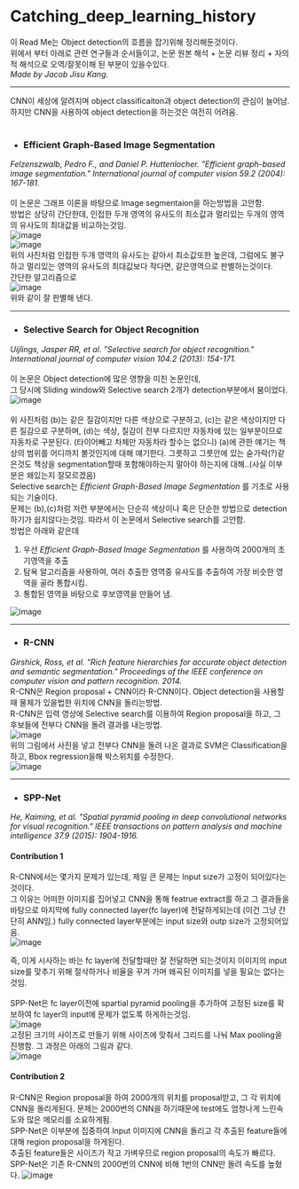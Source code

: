 # Catching_deep_learning_history
이 Read Me는 Object detection의 흐름을 잡기위해 정리해둔것이다.  
위에서 부터 아래로 관련 연구들과 순서들이고, 논문 원본 해석 + 논문 리뷰 정리 + 자의적 해석으로 오역/잘못이해 된 부분이 있을수있다.  
_Made by Jacob Jisu Kang._

---

CNN이 세상에 알려지며 object classificaiton과 object detection의 관심이 늘어남.  
하지만 CNN을 사용하여 object detection을 하는것은 여전히 어려움.  
</br>

* ### Efficient Graph-Based Image Segmentation  
_Felzenszwalb, Pedro F., and Daniel P. Huttenlocher. "Efficient graph-based image segmentation." International journal of computer vision 59.2 (2004): 167-181._  
</br>
이 논문은 그래프 이론을 바탕으로 Image segmentaion을 하는방법을 고안함.  
방법은 상당히 간단한데, 인접한 두개 영역의 유사도의 최소값과 멀리있는 두개의 영역의 유사도의 최대값을 비교하는것임.  
![image](https://user-images.githubusercontent.com/88817336/150452600-b13486d4-6faf-4c40-90d5-a0de06d48134.png)
</br>
![image](https://user-images.githubusercontent.com/88817336/150452711-35bbc2b3-c1c1-4e04-86a0-c2283b612e13.png)
</br>
위의 사진처럼 인접한 두개 영역의 유사도는 같아서 최소값또한 높은데, 그럼에도 불구하고 멀리있는 영역의 유사도의 최대값보다 작다면, 같은영역으로 판별하는것이다.  
간단한 알고리즘으로  
![image](https://user-images.githubusercontent.com/88817336/150453015-354f0261-4915-49d8-9d3b-58518cfee509.png)  
위와 같이 잘 판별해 낸다.  

---

* ### Selective Search for Object Recognition  
_Uijlings, Jasper RR, et al. "Selective search for object recognition." International journal of computer vision 104.2 (2013): 154-171._  
</br>
이 논문은 Object detection에 많은 영향을 미친 논문인데,  
그 당시에 Sliding window와 Selective search 2개가 detection부분에서 붐이었다.  
![image](https://user-images.githubusercontent.com/88817336/150456270-11a80118-6af4-466b-b9fd-56d917833611.png)  
</br>
위 사진처럼 (b)는 같은 질감이지만 다른 색상으로 구분하고, (c)는 같은 색상이지만 다른 질감으로 구분하며, (d)는 색상, 질감이 전부 다르지만 자동차에 있는 일부분이므로 자동차로 구분된다. (타이어빼고 차체만 자동차라 할수는 없으니) (a)에 관한 얘기는 책상의 범위를 어디까지 볼것인지에 대해 얘기한다. 그릇하고 그릇안에 있는 숟가락(?)같은것도 책상을 segmentation할때 포함해야하는지 말아야 하는지에 대해..(사실 이부분은 왜있는지 잘모르겠음)  
Selective search는 _Efficient Graph-Based Image Segmentation_ 를 기초로 사용되는 기술이다.  
문제는 (b),(c)처럼 저런 부분에서는 단순히 색상이나 혹은 단순한 방법으로 detection하기가 쉽지않다는것임. 따라서 이 논문에서 Selective search를 고안함.  
방법은 아래와 같은데  
1. 우선 _Efficient Graph-Based Image Segmentation_ 를 사용하여 2000개의 초기영역을 추출  
2. 탐욕 알고리즘을 사용하여, 여러 추출한 영역중 유사도를 추출하여 가장 비슷한 영역을 골라 통합시킴.  
3. 통합된 영역을 바탕으로 후보영역을 만들어 냄.  

![image](https://user-images.githubusercontent.com/88817336/150485838-6f4b3e02-fee9-458c-8fd8-0320ec2532dd.png)

---

* ### R-CNN   
_Girshick, Ross, et al. "Rich feature hierarchies for accurate object detection and semantic segmentation." Proceedings of the IEEE conference on computer vision and pattern recognition. 2014._  
R-CNN은 Region proposal + CNN이라 R-CNN이다. Object detection을 사용할때 물체가 있을법한 위치에 CNN을 돌리는방법.  
R-CNN은 입력 영상에 Selective search를 이용하여 Region proposal을 하고, 그 후보들에 전부다 CNN을 돌려 결과를 내는방법.  
![image](https://user-images.githubusercontent.com/88817336/150487156-0c8c25ec-3a99-43e2-a4e1-16f57d9bc95c.png)  
위의 그림에서 사진을 넣고 전부다 CNN을 돌려 나온 결과로 SVM은 Classification을 하고, Bbox regression을해 박스위치를 수정한다.  
![image](https://user-images.githubusercontent.com/88817336/150487408-c44fbaf7-d151-4134-9fa8-c9848f3d40c5.png)

---

* ### SPP-Net  
_He, Kaiming, et al. "Spatial pyramid pooling in deep convolutional networks for visual recognition." IEEE transactions on pattern analysis and machine intelligence 37.9 (2015): 1904-1916._  
#### Contribution 1  
R-CNN에서는 몇가지 문제가 있는데, 제일 큰 문제는 Input size가 고정이 되어있다는것이다.  
그 이유는 어떠한 이미지를 집어넣고 CNN을 통해 featrue extract를 하고 그 결과들을 바탕으로 마지막에 fully connected layer(fc layer)에 전달하게되는데 (이건 그냥 간단히 ANN임.) fully connected layer부분에는 input size와 outp size가 고정되어있음.  
![image](https://user-images.githubusercontent.com/88817336/150489131-93bdb07b-e732-43aa-9bf3-4b2e3df5fc1a.png)  

즉, 이게 시사하는 바는 fc layer에 전달할때만 잘 전달하면 되는것이지 이미지의 input size를 맞추기 위해 절삭하거나 비율을 꾸겨 가며 왜곡된 이미지를 넣을 필요는 없다는 것임.  
</br>
SPP-Net은 fc layer이전에 spartial pyramid pooling을 추가하여 고정된 size를 확보하여 fc layer의 input에 문제가 없도록 하게하는것임.  
![image](https://user-images.githubusercontent.com/88817336/150489203-6ca68824-77c3-439e-85eb-b5ddb939fe58.png)  
고정된 크기의 사이즈로 만들기 위해 사이즈에 맞춰서 그리드를 나눠 Max pooling을 진행함. 그 과정은 아래의 그림과 같다.  
![image](https://user-images.githubusercontent.com/88817336/150489245-9cb4f476-c613-4918-a7a5-dc74a2883d4e.png)  

#### Contribution 2  
R-CNN은 Region proposal을 하여 2000개의 위치를 proposal받고, 그 각 위치에 CNN을 돌리게된다. 문제는 2000번의 CNN을 하기때문에 test에도 엄청나게 느린속도와 많은 메모리를 소요하게됨.  
SPP-Net은 이부분에 집중하여 Input 이미지에 CNN을 돌리고 각 추출된 feature들에 대해 region proposal을 하게된다.   
추출된 feature들은 사이즈가 작고 가벼우므로 region proposal의 속도가 빠르다.  
SPP-Net은 기존 R-CNN의 2000번의 CNN에 비해 1번의 CNN만 돌려 속도를 높혔다.
![image](https://user-images.githubusercontent.com/88817336/150490393-3806d83e-76cb-47f7-b5b3-864728ebf0aa.png)  


